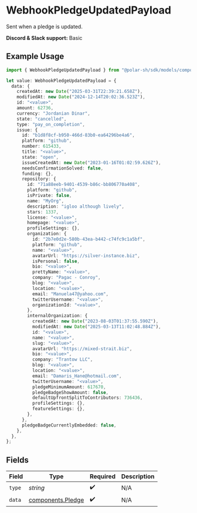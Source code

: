 # WebhookPledgeUpdatedPayload

Sent when a pledge is updated.

**Discord & Slack support:** Basic

## Example Usage

```typescript
import { WebhookPledgeUpdatedPayload } from "@polar-sh/sdk/models/components";

let value: WebhookPledgeUpdatedPayload = {
  data: {
    createdAt: new Date("2025-03-31T22:39:21.658Z"),
    modifiedAt: new Date("2024-12-14T20:02:36.523Z"),
    id: "<value>",
    amount: 62736,
    currency: "Jordanian Dinar",
    state: "cancelled",
    type: "pay_on_completion",
    issue: {
      id: "b1d8f8cf-b950-466d-83b0-ea64296be4a6",
      platform: "github",
      number: 615433,
      title: "<value>",
      state: "open",
      issueCreatedAt: new Date("2023-01-16T01:02:59.626Z"),
      needsConfirmationSolved: false,
      funding: {},
      repository: {
        id: "71a88eeb-9401-4539-b86c-bb806770a408",
        platform: "github",
        isPrivate: false,
        name: "MyOrg",
        description: "igloo although lively",
        stars: 1337,
        license: "<value>",
        homepage: "<value>",
        profileSettings: {},
        organization: {
          id: "2b7e0d2e-580b-43ea-b442-c74fc9c1a5bf",
          platform: "github",
          name: "<value>",
          avatarUrl: "https://silver-instance.biz",
          isPersonal: false,
          bio: "<value>",
          prettyName: "<value>",
          company: "Pagac - Conroy",
          blog: "<value>",
          location: "<value>",
          email: "Manuela47@yahoo.com",
          twitterUsername: "<value>",
          organizationId: "<value>",
        },
        internalOrganization: {
          createdAt: new Date("2023-08-03T01:37:55.590Z"),
          modifiedAt: new Date("2025-03-13T11:02:48.884Z"),
          id: "<value>",
          name: "<value>",
          slug: "<value>",
          avatarUrl: "https://mixed-strait.biz",
          bio: "<value>",
          company: "Trantow LLC",
          blog: "<value>",
          location: "<value>",
          email: "Damaris_Hane@hotmail.com",
          twitterUsername: "<value>",
          pledgeMinimumAmount: 617670,
          pledgeBadgeShowAmount: false,
          defaultUpfrontSplitToContributors: 736436,
          profileSettings: {},
          featureSettings: {},
        },
      },
      pledgeBadgeCurrentlyEmbedded: false,
    },
  },
};
```

## Fields

| Field                                                  | Type                                                   | Required                                               | Description                                            |
| ------------------------------------------------------ | ------------------------------------------------------ | ------------------------------------------------------ | ------------------------------------------------------ |
| `type`                                                 | *string*                                               | :heavy_check_mark:                                     | N/A                                                    |
| `data`                                                 | [components.Pledge](../../models/components/pledge.md) | :heavy_check_mark:                                     | N/A                                                    |